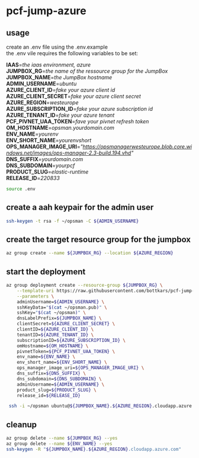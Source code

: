 # pcf-jump-azure

## usage 
create an .env file using the .env.example  
the .env vile requires the following variables to be set:

**IAAS**=*the iaas environment, azure*  
**JUMPBOX_RG**=*the name of the ressource group for the JumpBox*  
**JUMPBOX_NAME**=*the JumpBox hostname*   
**ADMIN_USERNAME**=*ubuntu*  
**AZURE_CLIENT_ID**=*fake your azure client id*  
**AZURE_CLIENT_SECRET**=*fake your azure client secret*  
**AZURE_REGION**=*westeurope*  
**AZURE_SUBSCRIPTION_ID**=*fake your azure subscription id*  
**AZURE_TENANT_ID**=*fake your azure tenant*  
**PCF_PIVNET_UAA_TOKEN**=*fave your pivnet refresh token*  
**OM_HOSTNAME**=*opsman.yourdomain.com*  
**ENV_NAME**=*yourenv*  
**ENV_SHORT_NAME**=*yourenvshort*  
**OPS_MANAGER_IMAGE_URI**=*"https://opsmanagerwesteurope.blob.core.windows.net/images/ops-manager-2.3-build.194.vhd"*  
**DNS_SUFFIX**=*yourdomain.com*  
**DNS_SUBDOMAIN**=*yourpcf*  
**PRODUCT_SLUG**=*elastic-runtime*  
**RELEASE_ID**=*220833*  

```bash
source .env
```
## create a aah keypair for the admin user

```bash
ssh-keygen -t rsa -f ~/opsman -C ${ADMIN_USERNAME}
```

## create the target resource group for the jumpbox

```bash
az group create --name ${JUMPBOX_RG} --location ${AZURE_REGION}
```

## start the deployment

```bash
az group deployment create --resource-group ${JUMPBOX_RG} \
    --template-uri https://raw.githubusercontent.com/bottkars/pcf-jump-azure/master/azuredeploy.json \
    --parameters \
    adminUsername=${ADMIN_USERNAME} \
    sshKeyData="$(cat ~/opsman.pub)" \
    sshKey="$(cat ~/opsman)" \
    dnsLabelPrefix=${JUMPBOX_NAME} \
    clientSecret=${AZURE_CLIENT_SECRET} \
    clientID=${AZURE_CLIENT_ID} \
    tenantID=${AZURE_TENANT_ID} \
    subscriptionID=${AZURE_SUBSCRIPTION_ID} \
    omHostname=${OM_HOSTNAME} \
    pivnetToken=${PCF_PIVNET_UAA_TOKEN} \
    env_name=${ENV_NAME} \
    env_short_name=${ENV_SHORT_NAME} \
    ops_manager_image_uri=${OPS_MANAGER_IMAGE_URI} \
    dns_suffix=${DNS_SUFFIX} \
    dns_subdomain=${DNS_SUBDOMAIN} \
    adminUsername=${ADMIN_USERNAME} \
    product_slug=${PRODUCT_SLUG} \
    release_id=${RELEASE_ID}
```

```bash
 ssh -i ~/opsman ubuntu@${JUMPBOX_NAME}.${AZURE_REGION}.cloudapp.azure.com
```

## cleanup

```bash
az group delete --name ${JUMPBOX_RG} --yes
az group delete --name ${ENV_NAME} --yes
ssh-keygen -R "${JUMPBOX_NAME}.${AZURE_REGION}.cloudapp.azure.com"
```



